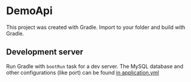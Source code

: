 # DemoApi

This project was created with Gradle. Import to your folder and build with Gradle.

## Development server

Run Gradle with `bootRun` task for a dev server. The MySQL database and other configurations (like port) can be found [in application.yml](https://github.com/evandrogrm/vehicles-challenge-api/blob/master/src/main/resources/application.yml)
